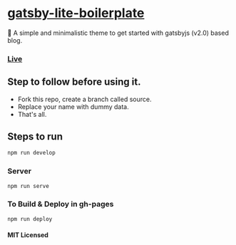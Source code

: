 # [gatsby-lite-boilerplate](https://gokulkrishh.github.io)

💅 A simple and minimalistic theme to get started with gatsbyjs (v2.0) based blog.

### [Live](https://gokulkrishh.github.io)

## Step to follow before using it.

- Fork this repo, create a branch called source.
- Replace your name with dummy data.
- That's all.

## Steps to run

```bash
npm run develop
```

### Server

```bash
npm run serve
```

### To Build & Deploy in gh-pages

```bash
npm run deploy
```

#### MIT Licensed
